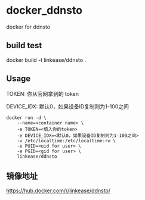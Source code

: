 # docker_ddnsto
docker for ddnsto

## build test

docker build -t linkease/ddnsto .

## Usage 

TOKEN: 你从官网拿到的 token

DEVICE_IDX: 默认0，如果设备ID复制则为1-100之间

```
docker run -d \
    --name=<container name> \
    -e TOKEN=<填入你的token>
    -e DEVICE_IDX=<默认0，如果设备ID复制则为1-100之间>
    -v /etc/localtime:/etc/localtime:ro \
    -e PUID=<uid for user> \
    -e PGID=<gid for user> \
    linkease/ddnsto
```

## 镜像地址

https://hub.docker.com/r/linkease/ddnsto/
